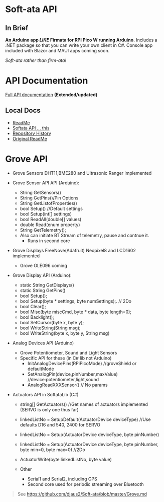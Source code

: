 # Soft-ata API

## In Brief
**An Arduino app _LIKE_ Firmata for RPI Pico W running Arduino.**
Includes a .NET package so that you can write your own client in C#. 
Console app included with Blazor and MAUI apps coming soon.
  
_Soft-ata rather than firm-ata!_ 

# API Documentation

[Full API documentation](https://davidjones.sportronics.com.au/cats/softata/) __(Extended/updated)__

## Local Docs

- [ReadMe](./REAME.md)
- [Softata API ... this](./SoftataAPI.md)
- [Repository History](./RepositoryHistory.md)
- [Original ReadMe](./OldREADME.md)

# Grove API

- Grove Sensors DHT11,BME280 and Ultrasonic Ranger implemented
- Grove Sensor API API (Arduino):
  - String GetSensors()
  - String GetPins()/Pin Options
  - String GetListofProperties()
  - bool Setup() //Default settings
  - bool Setup(int[] settings)
  - bool ReadAll(double[] values)
  - double Read(enum property)
  - String GetTelemetry(); 
  - Also can initiate BT Stream of telemetry, pause and contnue it.
    - Runs in second core

- Grove Displays FreeNove(Adafruit) Neopixel8 and LCD1602 implemented
    - Grove OLE096 coming
- Grove Display API (Arduino):
  - static String GetDisplays()
  - static String GetPins()
  - bool Setup();
  - bool Setup(byte * settings, byte numSettings);. // 2Do
  - bool Clear();
  - bool Misc(byte miscCmd, byte * data, byte length=0);
  - bool Backlight();
  - bool SetCursor(byte x, byte y);
  - bool WriteString(String msg);
  - bool WriteString(byte x, byte y, String msg)

- Analog Devices API (Arduino)
  - Grove Potentiometer, Sound and Light Sensors
  - Specific API for these (in C# lib not Arduino)
    - InitAnalogDevicePins(RPiPicoMode) //groveShield or defaultMode
    - SetAnalogPin(device,pinNumber,maxValue) //device:potentiometer,light,sound
    - AnalogReadXXXSensor()  // No params
 
- Actuators API in SoftataLib (C#)
  - string[] GetActuators()  //Get names of actuators implemented (SERVO is only one thus far)
  - linkedListNo = SetupDefault(ActuatorDevice deviceType)  //Use defaults D16 and 540, 2400 for SERVO
  - linkedListNo = Setup(ActuatorDevice deviceType, byte pinNumber)
  - linkedListNo = Setup(ActuatorDevice deviceType, byte pinNumber, byte min=0, byte max=0) //2Do
  - ActuatorWrite(byte linkedListNo, byte value)

  - Other
    - Serial1 and Serial2, including GPS
    - Second core used for periodic streaming over Bluetooth

 > See https://github.com/djaus2/Soft-ata/blob/master/Grove.md







